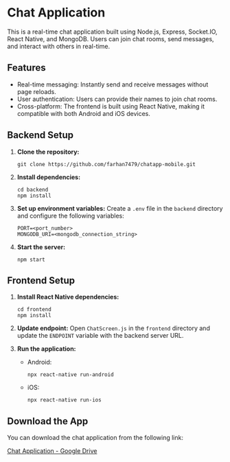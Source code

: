 # Chat Application

This is a real-time chat application built using Node.js, Express, Socket.IO, React Native, and MongoDB. Users can join chat rooms, send messages, and interact with others in real-time.

## Features

- Real-time messaging: Instantly send and receive messages without page reloads.
- User authentication: Users can provide their names to join chat rooms.
- Cross-platform: The frontend is built using React Native, making it compatible with both Android and iOS devices.

## Backend Setup

1. **Clone the repository:**
    ```
    git clone https://github.com/farhan7479/chatapp-mobile.git
    ```

2. **Install dependencies:**
    ```
    cd backend
    npm install
    ```

3. **Set up environment variables:**
    Create a `.env` file in the `backend` directory and configure the following variables:
    ```
    PORT=<port_number>
    MONGODB_URI=<mongodb_connection_string>
    ```

4. **Start the server:**
    ```
    npm start
    ```

## Frontend Setup

1. **Install React Native dependencies:**
    ```
    cd frontend
    npm install
    ```

2. **Update endpoint:**
    Open `ChatScreen.js` in the `frontend` directory and update the `ENDPOINT` variable with the backend server URL.

3. **Run the application:**
    - Android:
        ```
        npx react-native run-android
        ```
    - iOS:
        ```
        npx react-native run-ios
        ```

## Download the App

You can download the chat application from the following link:

[Chat Application - Google Drive](<google_drive_link>)

